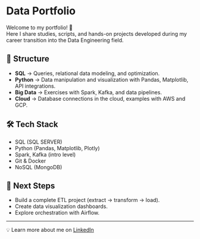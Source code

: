 # Data Portfolio

Welcome to my portfolio! 🚀  
Here I share studies, scripts, and hands-on projects developed during my career transition into the Data Engineering field.  

## 📂 Structure
- **SQL** → Queries, relational data modeling, and optimization.  
- **Python** → Data manipulation and visualization with Pandas, Matplotlib, API integrations.  
- **Big Data** → Exercises with Spark, Kafka, and data pipelines.  
- **Cloud** → Database connections in the cloud, examples with AWS and GCP.  

## 🛠 Tech Stack
- SQL (SQL SERVER)  
- Python (Pandas, Matplotlib, Plotly)  
- Spark, Kafka (intro level)  
- Git & Docker  
- NoSQL (MongoDB)  

## 📌 Next Steps
- Build a complete ETL project (extract → transform → load).  
- Create data visualization dashboards.  
- Explore orchestration with Airflow.  

---
💡 Learn more about me on [LinkedIn](https://www.linkedin.com/in/fernanda-nunes-182708158/)
